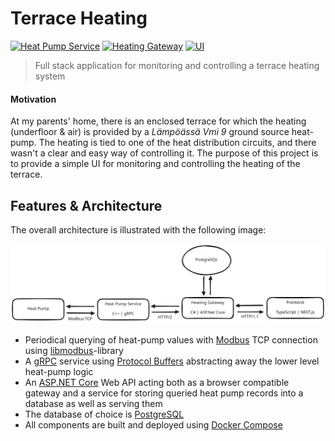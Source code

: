 # Terrace Heating

[![Heat Pump Service](https://github.com/aleksi-kangas/terrace-heating/actions/workflows/heat_pump_service.yaml/badge.svg)](https://github.com/aleksi-kangas/terrace-heating/actions/workflows/heat_pump_service.yaml)
[![Heating Gateway](https://github.com/aleksi-kangas/terrace-heating/actions/workflows/heating_gateway.yaml/badge.svg)](https://github.com/aleksi-kangas/terrace-heating/actions/workflows/heating_gateway.yaml)
[![UI](https://github.com/aleksi-kangas/terrace-heating/actions/workflows/ui.yaml/badge.svg)](https://github.com/aleksi-kangas/terrace-heating/actions/workflows/ui.yaml)

> Full stack application for monitoring and controlling a terrace heating system

#### Motivation

At my parents' home, there is an enclosed terrace for which the heating (underfloor & air) is provided by a *Lämpöässä
Vmi 9* ground source heat-pump. The heating is tied to one of the heat distribution circuits, and there wasn't a clear
and easy way of controlling it. The purpose of this project is to provide a simple UI for monitoring and
controlling the heating of the terrace.

## Features & Architecture

The overall architecture is illustrated with the following image:

![Architecture](docs/architecture.svg)

- Periodical querying of heat-pump values with [Modbus](https://en.wikipedia.org/wiki/Modbus) TCP connection
  using [libmodbus](https://libmodbus.org/)-library
- A [gRPC](https://grpc.io/) service using [Protocol Buffers](https://developers.google.com/protocol-buffers)
  abstracting away the lower level heat-pump logic
- An [ASP.NET Core](https://en.wikipedia.org/wiki/ASP.NET_Core) Web API acting both as a browser compatible gateway and
  a service for storing queried heat pump records into a database as well as serving them
- The database of choice is [PostgreSQL](https://www.postgresql.org/)
- All components are built and deployed using [Docker Compose](https://docs.docker.com/compose/)
